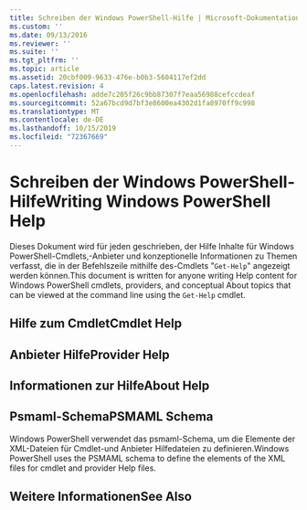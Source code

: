 ```yaml
---
title: Schreiben der Windows PowerShell-Hilfe | Microsoft-Dokumentation
ms.custom: ''
ms.date: 09/13/2016
ms.reviewer: ''
ms.suite: ''
ms.tgt_pltfrm: ''
ms.topic: article
ms.assetid: 20cbf009-9633-476e-b0b3-5604117ef2dd
caps.latest.revision: 4
ms.openlocfilehash: adde7c205f26c9bb87307f7eaa56988cefccdeaf
ms.sourcegitcommit: 52a67bcd9d7bf3e8600ea4302d1fa8970ff9c998
ms.translationtype: MT
ms.contentlocale: de-DE
ms.lasthandoff: 10/15/2019
ms.locfileid: "72367669"
---
```

# <a name="writing-windows-powershell-help"></a><span data-ttu-id="8e947-102">Schreiben der Windows PowerShell-Hilfe</span><span class="sxs-lookup"><span data-stu-id="8e947-102">Writing Windows PowerShell Help</span></span>

<span data-ttu-id="8e947-103">Dieses Dokument wird für jeden geschrieben, der Hilfe Inhalte für Windows PowerShell-Cmdlets,-Anbieter und konzeptionelle Informationen zu Themen verfasst, die in der Befehlszeile mithilfe des-Cmdlets "`Get-Help`" angezeigt werden können.</span><span class="sxs-lookup"><span data-stu-id="8e947-103">This document is written for anyone writing Help content for Windows PowerShell cmdlets, providers, and conceptual About topics that can be viewed at the command line using the `Get-Help` cmdlet.</span></span>

## <a name="cmdlet-help"></a><span data-ttu-id="8e947-104">Hilfe zum Cmdlet</span><span class="sxs-lookup"><span data-stu-id="8e947-104">Cmdlet Help</span></span>

## <a name="provider-help"></a><span data-ttu-id="8e947-105">Anbieter Hilfe</span><span class="sxs-lookup"><span data-stu-id="8e947-105">Provider Help</span></span>

## <a name="about-help"></a><span data-ttu-id="8e947-106">Informationen zur Hilfe</span><span class="sxs-lookup"><span data-stu-id="8e947-106">About Help</span></span>

## <a name="psmaml-schema"></a><span data-ttu-id="8e947-107">Psmaml-Schema</span><span class="sxs-lookup"><span data-stu-id="8e947-107">PSMAML Schema</span></span>

 <span data-ttu-id="8e947-108">Windows PowerShell verwendet das psmaml-Schema, um die Elemente der XML-Dateien für Cmdlet-und Anbieter Hilfedateien zu definieren.</span><span class="sxs-lookup"><span data-stu-id="8e947-108">Windows PowerShell uses the PSMAML schema to define the elements of the XML files for cmdlet and provider Help files.</span></span>

## <a name="see-also"></a><span data-ttu-id="8e947-109">Weitere Informationen</span><span class="sxs-lookup"><span data-stu-id="8e947-109">See Also</span></span>
